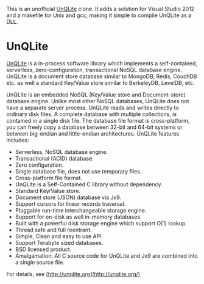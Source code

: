 This is an unofficial [UnQLite](http://unqlite.org/) clone. It adds a solution for Visual Studio 2012 and a makefile for Unix and gcc, making it simple to compile UnQLite as a DLL.

UnQLite
=======

[UnQLite](http://unqlite.org/) is a in-process software library which implements a self-contained, serverless, zero-configuration, transactional NoSQL database engine. UnQLite is a document store database similar to MongoDB, Redis, CouchDB etc. as well a standard Key/Value store similar to BerkeleyDB, LevelDB, etc.

UnQLite is an embedded NoSQL (Key/Value store and Document-store) database engine. Unlike most other NoSQL databases, UnQLite does not have a separate server process. UnQLite reads and writes directly to ordinary disk files. A complete database with multiple collections, is contained in a single disk file. The database file format is cross-platform, you can freely copy a database between 32-bit and 64-bit systems or between big-endian and little-endian architectures. UnQLite features includes:

* Serverless, NoSQL database engine.
* Transactional (ACID) database.
* Zero configuration.
* Single database file, does not use temporary files.
* Cross-platform file format.
* UnQLite is a Self-Contained C library without dependency.
* Standard Key/Value store.
* Document store (JSON) database via Jx9.
* Support cursors for linear records traversal.
* Pluggable run-time interchangeable storage engine.
* Support for on-disk as well in-memory databases.
* Built with a powerful disk storage engine which support O(1) lookup.
* Thread safe and full reentrant.
* Simple, Clean and easy to use API.
* Support Terabyte sized databases.
* BSD licensed product.
* Amalgamation: All C source code for UnQLite and Jx9 are combined into a single source file.

For details, see [http://unqlite.org](http://unqlite.org/)


